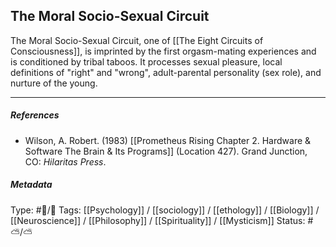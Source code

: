 ## The Moral Socio-Sexual Circuit  # 

The Moral Socio-Sexual Circuit, one of [[The Eight Circuits of Consciousness]], is imprinted by the first orgasm-mating experiences and is conditioned by tribal taboos. It processes sexual pleasure, local definitions of "right" and "wrong", adult-parental personality (sex role), and nurture of the young.

___

##### References

- Wilson, A. Robert. (1983) [[Prometheus Rising Chapter 2. Hardware & Software The Brain & Its Programs]] (Location 427). Grand Junction, CO: _Hilaritas Press_.

##### Metadata

Type: #🔵/🔵 
Tags: [[Psychology]] / [[sociology]] / [[ethology]] / [[Biology]] / [[Neuroscience]] / [[Philosophy]] / [[Spirituality]] / [[Mysticism]] 
Status: #⛅️/⛅️ 